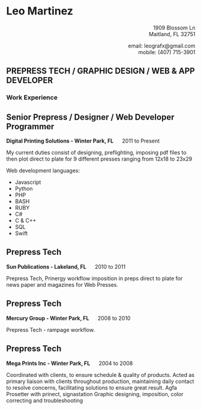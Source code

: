 # Leo Martinez
<p align="right">1909 Blossom Ln <br/>
Maitland, FL 32751 </p>


<p align="right"> email: leografx@gmail.com <br/>
mobile: (407) 715-3901</p>

## PREPRESS TECH / GRAPHIC DESIGN / WEB & APP DEVELOPER

### Work Experience

## Senior Prepress / Designer / Web Developer Programmer

 <strong> Digital Printing Solutions - Winter Park, FL </strong> &nbsp;&nbsp;&nbsp;&nbsp;
2011 to Present

  My current duties consist of designing, preflighting, imposing pdf files to then plot direct to plate for 9 different presses ranging from 12x18 to 23x29
  
  Web development languages:
   - Javascript
   - Python
   - PHP
   - BASH
   - RUBY
   - C#
   - C & C++
   - SQL
   - Swift
  
## Prepress Tech

 <strong> Sun Publications - Lakeland, FL </strong> &nbsp;&nbsp;&nbsp;&nbsp;
2010 to 2011

  Prepress Tech, Prinergy workflow  imposition in preps direct to plate for news paper and magazines for Web Presses.

## Prepress Tech

<strong> Mercury Group - Winter Park, FL </strong> &nbsp;&nbsp;&nbsp;&nbsp;
 2008 to 2010
 
 Prepress Tech - rampage workflow.
 
 ## Prepress Tech

<strong> Mega Prints Inc - Winter Park, FL </strong> &nbsp;&nbsp;&nbsp;&nbsp;
 2004 to 2008
 
Coordinated with clients, to ensure schedule & quality of products.
Acted as primary liaison with clients throughout production, maintaining daily contact to resolve concerns, facilitating solutions to ensure great result.
Agfa Prosetter with prinect, signastation
Graphic designing, imposition, color correcting and troubleshooting
